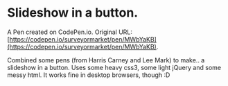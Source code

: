 # Slideshow in a button.

A Pen created on CodePen.io. Original URL: [https://codepen.io/surveyormarket/pen/MWbYaKB](https://codepen.io/surveyormarket/pen/MWbYaKB).

Combined some pens (from Harris Carney and Lee Mark) to make.. a slideshow in a button.  Uses some heavy css3, some light jQuery and some messy html. It works fine in desktop browsers, though :D


